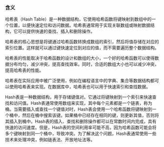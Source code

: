 ### 含义

哈希表（Hash Table）是一种数据结构，它使用哈希函数将键映射到数组中的一个位置，以便快速定位和访问数据。哈希表通常用于实现关联数组或映射数据结构，它可以提供快速的查找、插入和删除操作。

哈希表的核心思想是将键通过哈希函数转换成数组的索引，然后将值存储在对应的索引位置。这样就可以通过键快速定位到对应的值，而不需要遍历整个数据结构。

哈希表的性能取决于哈希函数的设计和数组的大小，一个好的哈希函数可以使得数据分布均匀，减少冲突，提高查找效率。同时，合适的数组大小也可以减少冲突，提高哈希表的性能。

哈希表在实际应用中被广泛使用，例如在编程语言中的字典、集合等数据结构都可以使用哈希表来实现。在数据库中，哈希表也可以用于快速索引和查找数据。


Hash表是一种数据结构，用于存储键值对。它通过将键映射到一个索引来快速查找和访问值。Hash表通常使用数组来实现，其中每个元素都是一个链表，称为桶。当需要插入或查找一个键值对时，Hash表会使用一个哈希函数将键映射到一个桶中，然后在桶中搜索该键。如果桶中已经存在相同的键，则更新其值，否则将其插入到桶中。Hash表的插入、查找和删除操作都可以在常数时间内完成，具有快速的访问速度。但是，Hash表的空间利用率可能不高，因为哈希函数可能会将多个键映射到同一个桶中，导致冲突。为了解决这个问题，Hash表通常使用一些技术来处理冲突，例如链表法、开放地址法等。
